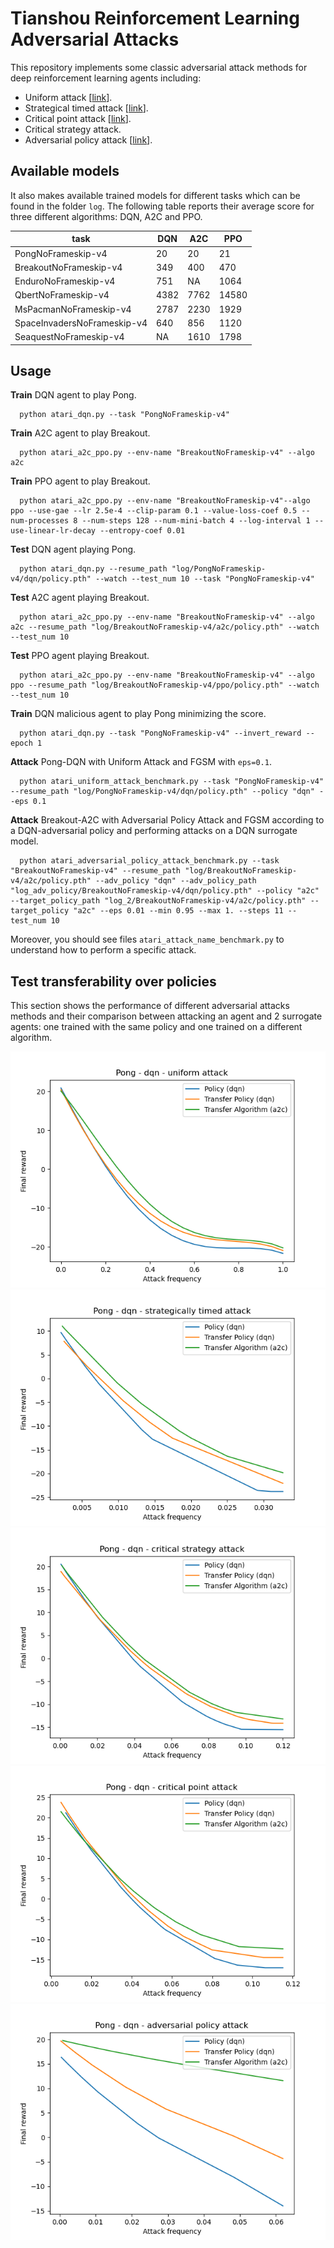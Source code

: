 # Tianshou Reinforcement Learning Adversarial Attacks
This repository implements some classic adversarial attack methods for deep reinforcement learning agents including:
- Uniform attack [[link](https://arxiv.org/abs/1702.02284)].
- Strategical timed attack [[link](https://www.ijcai.org/Proceedings/2017/0525.pdf)].
- Critical point attack [[link](https://arxiv.org/abs/2005.07099)].
- Critical strategy attack.
- Adversarial policy attack [[link](https://arxiv.org/abs/1905.10615)].

## Available models
It also makes available trained models for different tasks which can be found in the folder `log`. The following table reports their average score for three different algorithms: DQN, A2C and PPO.

| task                        | DQN   | A2C   | PPO   |
|-----------------------------|-------|-------|-------|
| PongNoFrameskip-v4          | 20    | 20    | 21    |
| BreakoutNoFrameskip-v4      | 349   | 400   | 470   |
| EnduroNoFrameskip-v4        | 751   | NA    | 1064  |
| QbertNoFrameskip-v4         | 4382  | 7762  | 14580 | 
| MsPacmanNoFrameskip-v4      | 2787  | 2230  | 1929  |
| SpaceInvadersNoFrameskip-v4 | 640   | 856   | 1120  |
| SeaquestNoFrameskip-v4      | NA    | 1610  | 1798  |

## Usage
**Train** DQN agent to play Pong.
```
  python atari_dqn.py --task "PongNoFrameskip-v4"
```
**Train** A2C agent to play Breakout.
```
  python atari_a2c_ppo.py --env-name "BreakoutNoFrameskip-v4" --algo a2c
```
**Train** PPO agent to play Breakout.
```
  python atari_a2c_ppo.py --env-name "BreakoutNoFrameskip-v4"--algo ppo --use-gae --lr 2.5e-4 --clip-param 0.1 --value-loss-coef 0.5 --num-processes 8 --num-steps 128 --num-mini-batch 4 --log-interval 1 --use-linear-lr-decay --entropy-coef 0.01
```
**Test** DQN agent playing Pong.
```
  python atari_dqn.py --resume_path "log/PongNoFrameskip-v4/dqn/policy.pth" --watch --test_num 10 --task "PongNoFrameskip-v4"
```
**Test** A2C agent playing Breakout.
```
  python atari_a2c_ppo.py --env-name "BreakoutNoFrameskip-v4" --algo a2c --resume_path "log/BreakoutNoFrameskip-v4/a2c/policy.pth" --watch --test_num 10
```
**Test** PPO agent playing Breakout.
```
  python atari_a2c_ppo.py --env-name "BreakoutNoFrameskip-v4" --algo ppo --resume_path "log/BreakoutNoFrameskip-v4/ppo/policy.pth" --watch --test_num 10
```
**Train** DQN malicious agent to play Pong minimizing the score.
```
  python atari_dqn.py --task "PongNoFrameskip-v4" --invert_reward --epoch 1
```
**Attack** Pong-DQN with Uniform Attack and FGSM with `eps=0.1`.
```
  python atari_uniform_attack_benchmark.py --task "PongNoFrameskip-v4" --resume_path "log/PongNoFrameskip-v4/dqn/policy.pth" --policy "dqn" --eps 0.1
```
**Attack** Breakout-A2C with Adversarial Policy Attack and FGSM according to a DQN-adversarial policy and performing attacks on a DQN surrogate model.
```
  python atari_adversarial_policy_attack_benchmark.py --task "BreakoutNoFrameskip-v4" --resume_path "log/BreakoutNoFrameskip-v4/a2c/policy.pth" --adv_policy "dqn" --adv_policy_path "log_adv_policy/BreakoutNoFrameskip-v4/dqn/policy.pth" --policy "a2c" --target_policy_path "log_2/BreakoutNoFrameskip-v4/a2c/policy.pth" --target_policy "a2c" --eps 0.01 --min 0.95 --max 1. --steps 11 --test_num 10
```
Moreover, you should see files `atari_attack_name_benchmark.py` to understand how to perform a specific attack.


## Test transferability over policies
This section shows the performance of different adversarial attacks methods and their comparison between attacking an agent and 2 surrogate agents: one trained with the same policy and one trained on a different algorithm.

![](results/dqn_transfer_dqn_a2c/pong_uniform_attack_dqn_fgm_eps_01_transfer_dqn_a2c.png)
![](results/dqn_transfer_dqn_a2c/pong_strategically_timed_attack_dqn_fgm_eps_01_transfer_dqn_a2c.png)
![](results/dqn_transfer_dqn_a2c/pong_critical_strategy_attack_dqn_fgm_eps_01_transfer_dqn_a2c.png)
![](results/dqn_transfer_dqn_a2c/pong_critical_point_attack_dqn_fgm_eps_01_transfer_dqn_a2c.png)
![](results/dqn_transfer_dqn_a2c/pong_adversarial_policy_attack_dqn_fgm_eps_01_transfer_dqn_a2c.png)
